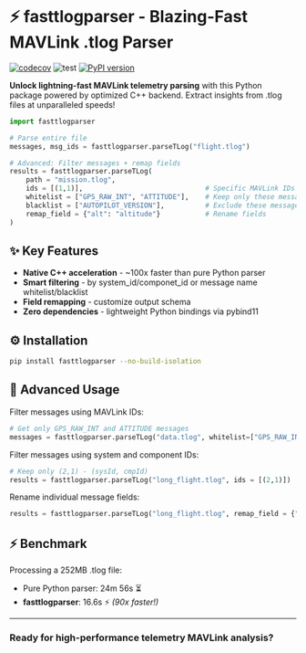 # ⚡ fasttlogparser - Blazing-Fast MAVLink .tlog Parser

[![codecov](https://codecov.io/gh/Bogdanov-am/fasttlogparser/graph/badge.svg?token=UNPLPI04DR)](https://codecov.io/gh/Bogdanov-am/fasttlogparser)
![test](https://github.com/Bogdanov-am/fasttlogparser/actions/workflows/python-test.yml/badge.svg)
[![PyPI version](https://badge.fury.io/py/fasttlogparser.svg)](https://badge.fury.io/py/fasttlogparser)

**Unlock lightning-fast MAVLink telemetry parsing** with this Python package powered by optimized C++ backend. Extract insights from .tlog files at unparalleled speeds!

```python
import fasttlogparser

# Parse entire file
messages, msg_ids = fasttlogparser.parseTLog("flight.tlog")

# Advanced: Filter messages + remap fields
results = fasttlogparser.parseTLog(
    path = "mission.tlog",
    ids = [(1,1)],                              # Specific MAVLink IDs
    whitelist = ["GPS_RAW_INT", "ATTITUDE"],    # Keep only these messages
    blacklist = ["AUTOPILOT_VERSION"],          # Exclude these messages
    remap_field = {"alt": "altitude"}           # Rename fields
)
```

## ✨ Key Features

- **Native C++ acceleration** - ~100x faster than pure Python parser
- **Smart filtering** - by system_id/componet_id or message name whitelist/blacklist
- **Field remapping** - customize output schema
- **Zero dependencies** - lightweight Python bindings via pybind11

## ⚙️ Installation

```bash
pip install fasttlogparser --no-build-isolation
```

## 🔧 Advanced Usage

Filter messages using MAVLink IDs:

```python
# Get only GPS_RAW_INT and ATTITUDE messages
messages = fasttlogparser.parseTLog("data.tlog", whitelist=["GPS_RAW_INT", "ATTITUDE"])
```

Filter messages using system and component IDs:

```python
# Keep only (2,1) - (sysId, cmpId)
results = fasttlogparser.parseTLog("long_flight.tlog", ids = [(2,1)])
```

Rename individual message fields:

```python
results = fasttlogparser.parseTLog("long_flight.tlog", remap_field = {"alt": "altitude"})
```

## ⚡ Benchmark

Processing a 252MB .tlog file:

- Pure Python parser: 24m 56s ⏳
- **fasttlogparser**: 16.6s ⚡ _(90x faster!)_

---

### Ready for high-performance telemetry MAVLink analysis?
